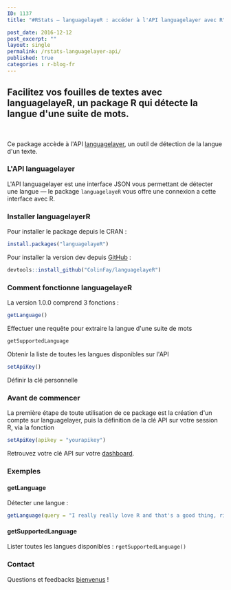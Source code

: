 ```yaml
---
ID: 1137
title: "#RStats — languagelayeR : accéder à l'API languagelayer avec R"

post_date: 2016-12-12 
post_excerpt: ""
layout: single
permalink: /rstats-languagelayer-api/
published: true
categories : r-blog-fr
---
```

## Facilitez vos fouilles de textes avec languagelayeR, un package R qui détecte la langue d'une suite de mots.
&nbsp;

Ce package accède à l'API <a href="https://languagelayer.com/" target="_blank">languagelayer</a>, un outil de détection de la langue d'un texte.
### L'API languagelayer
L'API languagelayer est une interface JSON vous permettant de détecter une langue — le package `languagelayeR` vous offre une connexion a cette interface avec R.

### Installer languagelayerR
Pour installer le package depuis le CRAN :
```r
install.packages("languagelayeR")
```

Pour installer la version dev depuis <a href="https://github.com/ColinFay" target="_blank">GitHub</a>  :
```r
devtools::install_github("ColinFay/languagelayeR")
```

### Comment fonctionne languagelayeR
La version 1.0.0 comprend 3 fonctions :
```r 
getLanguage()
``` 
Effectuer une requête pour extraire la langue d'une suite de mots
```r 
getSupportedLanguage
``` 
Obtenir la liste de toutes les langues disponibles sur l'API</li>

```r 
setApiKey()
``` 
Définir la clé personnelle

### Avant de commencer
La première étape de toute utilisation de ce package est la création d'un compte sur languagelayer, puis la définition de la clé API sur votre session R, via la fonction 
```r 
setApiKey(apikey = "yourapikey")
```

Retrouvez votre clé API sur votre <a href="https://languagelayer.com/dashboard">dashboard</a>.

### Exemples
#### getLanguage
Détecter une langue :
```r
getLanguage(query = "I really really love R and that's a good thing, right?")
```
#### getSupportedLanguage
Lister toutes les langues disponibles :
```rgetSupportedLanguage()```

### Contact
Questions et feedbacks <a href="mailto:contact@colinfay.me" target="_blank">bienvenus</a> !






